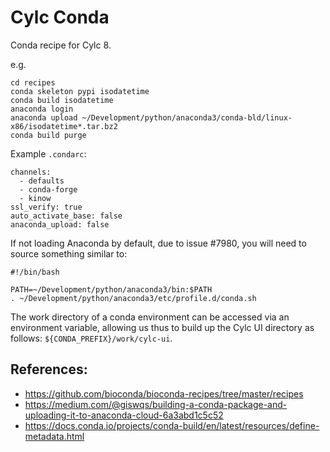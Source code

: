 # Cylc Conda

Conda recipe for Cylc 8.

e.g.

```
cd recipes
conda skeleton pypi isodatetime
conda build isodatetime
anaconda login
anaconda upload ~/Development/python/anaconda3/conda-bld/linux-x86/isodatetime*.tar.bz2
conda build purge 
```

Example `.condarc`:

```
channels:
  - defaults
  - conda-forge
  - kinow
ssl_verify: true
auto_activate_base: false
anaconda_upload: false
```

If not loading Anaconda by default, due to issue #7980, you will need to source something similar to:

```
#!/bin/bash

PATH=~/Development/python/anaconda3/bin:$PATH
. ~/Development/python/anaconda3/etc/profile.d/conda.sh
```

The work directory of a conda environment can be accessed via an environment variable, allowing us thus
to build up the Cylc UI directory as follows: `${CONDA_PREFIX}/work/cylc-ui`.

## References:

- https://github.com/bioconda/bioconda-recipes/tree/master/recipes
- https://medium.com/@giswqs/building-a-conda-package-and-uploading-it-to-anaconda-cloud-6a3abd1c5c52
- https://docs.conda.io/projects/conda-build/en/latest/resources/define-metadata.html
